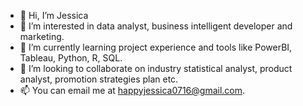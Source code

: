 - 👋 Hi, I’m Jessica
- 👀 I’m interested in data analyst, business intelligent developer and marketing.
- 🌱 I’m currently learning project experience and tools like PowerBI, Tableau, Python, R, SQL.
- 💞️ I’m looking to collaborate on industry statistical analyst, product analyst, promotion strategies plan etc.
- 📫 You can email me at happyjessica0716@gmail.com.

<!---
neopj/neopj is a ✨ special ✨ repository because its `README.md` (this file) appears on your GitHub profile.
You can click the Preview link to take a look at your changes.
--->
